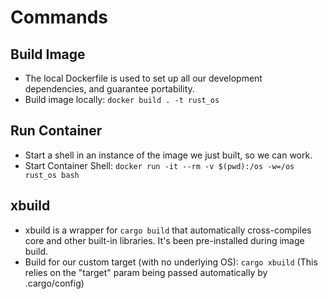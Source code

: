 # Commands

## Build Image
* The local Dockerfile is used to set up all our development dependencies, and guarantee portability.
* Build image locally: `docker build . -t rust_os`

## Run Container
* Start a shell in an instance of the image we just built, so we can work.
* Start Container Shell: `docker run -it --rm -v $(pwd):/os -w=/os rust_os bash`

## xbuild
* xbuild is a wrapper for `cargo build` that automatically cross-compiles core and other built-in libraries. It's been pre-installed during image build.
* Build for our custom target (with no underlying OS): `cargo xbuild` (This relies on the "target" param being passed automatically by .cargo/config)
